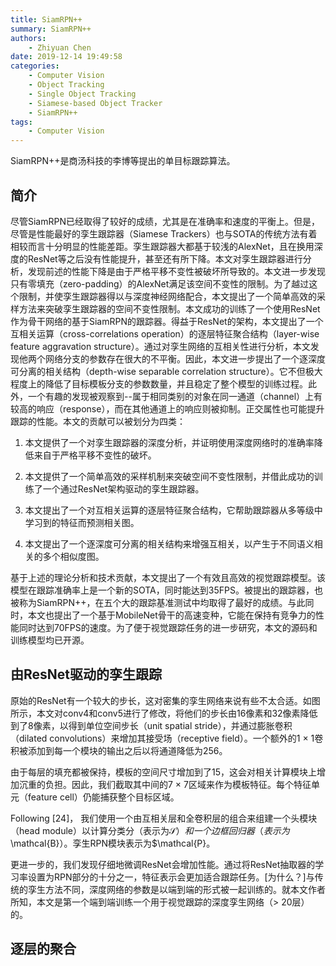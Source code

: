 ```yaml
---
title: SiamRPN++
summary: SiamRPN++
authors:
    - Zhiyuan Chen
date: 2019-12-14 19:49:58
categories: 
    - Computer Vision
    - Object Tracking
    - Single Object Tracking
    - Siamese-based Object Tracker
    - SiamRPN++
tags:
    - Computer Vision
---
```


SiamRPN++是商汤科技的李博等提出的单目标跟踪算法。

## 简介

尽管SiamRPN已经取得了较好的成绩，尤其是在准确率和速度的平衡上。但是，尽管是性能最好的孪生跟踪器（Siamese Trackers）也与SOTA的传统方法有着相较而言十分明显的性能差距。孪生跟踪器大都基于较浅的AlexNet，且在换用深度的ResNet等之后没有性能提升，甚至还有所下降。本文对孪生跟踪器进行分析，发现前述的性能下降是由于严格平移不变性被破坏所导致的。本文进一步发现只有零填充（zero-padding）的AlexNet满足该空间不变性的限制。为了越过这个限制，并使孪生跟踪器得以与深度神经网络配合，本文提出了一个简单高效的采样方法来突破孪生跟踪器的空间不变性限制。本文成功的训练了一个使用ResNet作为骨干网络的基于SiamRPN的跟踪器。得益于ResNet的架构，本文提出了一个互相关运算（cross-correlations operation）的逐层特征聚合结构（layer-wise feature aggravation structure）。通过对孪生网络的互相关性进行分析，本文发现他两个网络分支的参数存在很大的不平衡。因此，本文进一步提出了一个逐深度可分离的相关结构（depth-wise separable correlation structure）。它不但极大程度上的降低了目标模板分支的参数数量，并且稳定了整个模型的训练过程。此外，一个有趣的发现被观察到--属于相同类别的对象在同一通道（channel）上有较高的响应（response），而在其他通道上的响应则被抑制。正交属性也可能提升跟踪的性能。本文的贡献可以被划分为四类：

1. 本文提供了一个对孪生跟踪器的深度分析，并证明使用深度网络时的准确率降低来自于严格平移不变性的破坏。

2. 本文提供了一个简单高效的采样机制来突破空间不变性限制，并借此成功的训练了一个通过ResNet架构驱动的孪生跟踪器。

3. 本文提出了一个对互相关运算的逐层特征聚合结构，它帮助跟踪器从多等级中学习到的特征而预测相关图。

4. 本文提出了一个逐深度可分离的相关结构来增强互相关，以产生于不同语义相关的多个相似度图。

基于上述的理论分析和技术贡献，本文提出了一个有效且高效的视觉跟踪模型。该模型在跟踪准确率上是一个新的SOTA，同时能达到35FPS。被提出的跟踪器，也被称为SiamRPN++，在五个大的跟踪基准测试中均取得了最好的成绩。与此同时，本文也提出了一个基于MobileNet骨干的高速变种，它能在保持有竞争力的性能同时达到70FPS的速度。为了便于视觉跟踪任务的进一步研究，本文的源码和训练模型均已开源。

## 由ResNet驱动的孪生跟踪

原始的ResNet有一个较大的步长，这对密集的孪生网络来说有些不太合适。如图所示，本文对conv4和conv5进行了修改，将他们的步长由16像素和32像素降低到了8像素，以得到单位空间步长（unit spatial stride），并通过膨胀卷积（dilated convolutions）来增加其接受场（receptive field）。一个额外的1 $\times$ 1卷积被添加到每一个模块的输出之后以将通道降低为256。

由于每层的填充都被保持，模板的空间尺寸增加到了15，这会对相关计算模块上增加沉重的负担。因此，我们截取其中间的7 $\times$ 7区域来作为模板特征。每个特征单元（feature cell）仍能捕获整个目标区域。

Following [24]， 我们使用一个由互相关层和全卷积层的组合来组建一个头模块（head module）以计算分类分（表示为$\mathcal{S}）和一个边框回归器（表示为$\mathcal{B}）。孪生RPN模块表示为$\mathcal{P}。

更进一步的，我们发现仔细地微调ResNet会增加性能。通过将ResNet抽取器的学习率设置为RPN部分的十分之一，特征表示会更加适合跟踪任务。[为什么？]与传统的孪生方法不同，深度网络的参数是以端到端的形式被一起训练的。就本文作者所知，本文是第一个端到端训练一个用于视觉跟踪的深度孪生网络（$\gt$ 20层）的。

## 逐层的聚合


